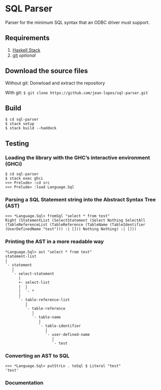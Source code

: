 # SQL Parser
Parser for the minimum SQL syntax that an ODBC driver must support.

## Requirements
1. [Haskell Stack](www.haskellstack.org)
2. [git](https://git-scm.com/) *optional*

## Download the source files

Without git: Donwload and extract the repository

With git: `$ git clone https://github.com/jean-lopes/sql-parser.git`

## Build

```
$ cd sql-parser
$ stack setup
$ stack build --haddock
```

## Testing
### Loading the library with the GHC’s interactive environment (GHCi)
```
$ cd sql-parser
$ stack exec ghci
>>> Prelude> :cd src
>>> Prelude> :load Language.Sql
```

### Parsing a SQL Statement string into the Abstract Syntax Tree (AST)
```
>>> *Language.Sql> fromSql "select * from test"
Right (StatementList (SelectStatement (Select Nothing SelectAll (TableReferenceList (TableReference (TableName (TableIdentifier (UserDefinedName "test"))) :| [])) Nothing Nothing) :| []))
```

### Printing the AST in a more readable way
```
*Language.Sql> ast "select * from test"
statement-list
|
`- statement
   |
   `- select-statement
      |
      +- select-list
      |  |
      |  `- *
      |
      `- table-reference-list
         |
         `- table-reference
            |
            `- table-name
               |
               `- table-identifier
                  |
                  `- user-defined-name
                     |
                     `- test
```

### Converting an AST to SQL
```
>>> *Language.Sql> putStrLn . toSql $ Literal "test"
'test'
```

### Documentation
